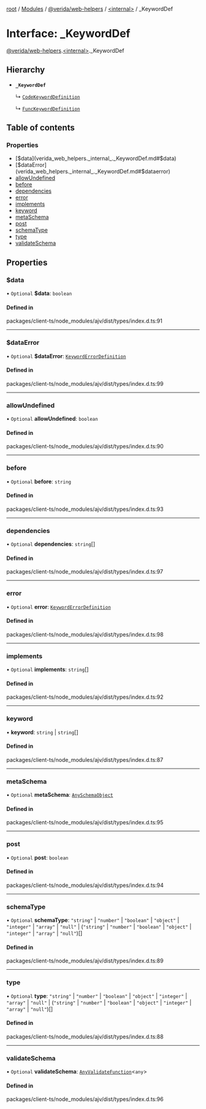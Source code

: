 [root](../README.md) / [Modules](../modules.md) / [@verida/web-helpers](../modules/verida_web_helpers.md) / [<internal\>](../modules/verida_web_helpers._internal_.md) / \_KeywordDef

# Interface: \_KeywordDef

[@verida/web-helpers](../modules/verida_web_helpers.md).[<internal\>](../modules/verida_web_helpers._internal_.md)._KeywordDef

## Hierarchy

- **`_KeywordDef`**

  ↳ [`CodeKeywordDefinition`](verida_web_helpers._internal_.CodeKeywordDefinition.md)

  ↳ [`FuncKeywordDefinition`](verida_web_helpers._internal_.FuncKeywordDefinition.md)

## Table of contents

### Properties

- [$data](verida_web_helpers._internal_._KeywordDef.md#$data)
- [$dataError](verida_web_helpers._internal_._KeywordDef.md#$dataerror)
- [allowUndefined](verida_web_helpers._internal_._KeywordDef.md#allowundefined)
- [before](verida_web_helpers._internal_._KeywordDef.md#before)
- [dependencies](verida_web_helpers._internal_._KeywordDef.md#dependencies)
- [error](verida_web_helpers._internal_._KeywordDef.md#error)
- [implements](verida_web_helpers._internal_._KeywordDef.md#implements)
- [keyword](verida_web_helpers._internal_._KeywordDef.md#keyword)
- [metaSchema](verida_web_helpers._internal_._KeywordDef.md#metaschema)
- [post](verida_web_helpers._internal_._KeywordDef.md#post)
- [schemaType](verida_web_helpers._internal_._KeywordDef.md#schematype)
- [type](verida_web_helpers._internal_._KeywordDef.md#type)
- [validateSchema](verida_web_helpers._internal_._KeywordDef.md#validateschema)

## Properties

### $data

• `Optional` **$data**: `boolean`

#### Defined in

packages/client-ts/node_modules/ajv/dist/types/index.d.ts:91

___

### $dataError

• `Optional` **$dataError**: [`KeywordErrorDefinition`](verida_web_helpers._internal_.KeywordErrorDefinition.md)

#### Defined in

packages/client-ts/node_modules/ajv/dist/types/index.d.ts:99

___

### allowUndefined

• `Optional` **allowUndefined**: `boolean`

#### Defined in

packages/client-ts/node_modules/ajv/dist/types/index.d.ts:90

___

### before

• `Optional` **before**: `string`

#### Defined in

packages/client-ts/node_modules/ajv/dist/types/index.d.ts:93

___

### dependencies

• `Optional` **dependencies**: `string`[]

#### Defined in

packages/client-ts/node_modules/ajv/dist/types/index.d.ts:97

___

### error

• `Optional` **error**: [`KeywordErrorDefinition`](verida_web_helpers._internal_.KeywordErrorDefinition.md)

#### Defined in

packages/client-ts/node_modules/ajv/dist/types/index.d.ts:98

___

### implements

• `Optional` **implements**: `string`[]

#### Defined in

packages/client-ts/node_modules/ajv/dist/types/index.d.ts:92

___

### keyword

• **keyword**: `string` \| `string`[]

#### Defined in

packages/client-ts/node_modules/ajv/dist/types/index.d.ts:87

___

### metaSchema

• `Optional` **metaSchema**: [`AnySchemaObject`](../modules/verida_web_helpers._internal_.md#anyschemaobject)

#### Defined in

packages/client-ts/node_modules/ajv/dist/types/index.d.ts:95

___

### post

• `Optional` **post**: `boolean`

#### Defined in

packages/client-ts/node_modules/ajv/dist/types/index.d.ts:94

___

### schemaType

• `Optional` **schemaType**: ``"string"`` \| ``"number"`` \| ``"boolean"`` \| ``"object"`` \| ``"integer"`` \| ``"array"`` \| ``"null"`` \| (``"string"`` \| ``"number"`` \| ``"boolean"`` \| ``"object"`` \| ``"integer"`` \| ``"array"`` \| ``"null"``)[]

#### Defined in

packages/client-ts/node_modules/ajv/dist/types/index.d.ts:89

___

### type

• `Optional` **type**: ``"string"`` \| ``"number"`` \| ``"boolean"`` \| ``"object"`` \| ``"integer"`` \| ``"array"`` \| ``"null"`` \| (``"string"`` \| ``"number"`` \| ``"boolean"`` \| ``"object"`` \| ``"integer"`` \| ``"array"`` \| ``"null"``)[]

#### Defined in

packages/client-ts/node_modules/ajv/dist/types/index.d.ts:88

___

### validateSchema

• `Optional` **validateSchema**: [`AnyValidateFunction`](../modules/verida_web_helpers._internal_.md#anyvalidatefunction)<`any`\>

#### Defined in

packages/client-ts/node_modules/ajv/dist/types/index.d.ts:96
